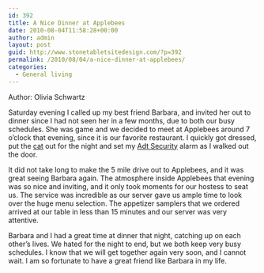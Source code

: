 ```yaml
---
id: 392
title: A Nice Dinner at Applebees
date: 2010-08-04T11:58:28+00:00
author: admin
layout: post
guid: http://www.stonetabletsitedesign.com/?p=392
permalink: /2010/08/04/a-nice-dinner-at-applebees/
categories:
  - General living
---
```

Author: Olivia Schwartz

Saturday evening I called up my best friend Barbara, and invited her out to dinner since I had not seen her in a few months, due to both our busy schedules. She was game and we decided to meet at Applebees around 7 o&#8217;clock that evening, since it is our favorite restaurant. I quickly got dressed, put the [cat](http://www.moderncat.net/) out for the night and set my [Adt Security](http://www.securitychoice.com/adt-wireless-home-security-system.html "Link to Adt Security") alarm as I walked out the door.

It did not take long to make the 5 mile drive out to Applebees, and it was great seeing Barbara again. The atmosphere inside Applebees that evening was so nice and inviting, and it only took moments for our hostess to seat us. The service was incredible as our server gave us ample time to look over the huge menu selection. The appetizer samplers that we ordered arrived at our table in less than 15 minutes and our server was very attentive.

Barbara and I had a great time at dinner that night, catching up on each other&#8217;s lives. We hated for the night to end, but we both keep very busy schedules. I know that we will get together again very soon, and I cannot wait. I am so fortunate to have a great friend like Barbara in my life.